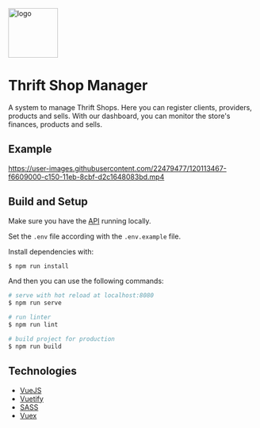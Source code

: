 <img src="https://user-images.githubusercontent.com/22479477/120113016-f2337300-c14e-11eb-894d-dfe9a489fd17.png" alt="logo" width="100">  

# Thrift Shop Manager

A system to manage Thrift Shops. Here you can register clients, providers, products and sells.
With our dashboard, you can monitor the store's finances, products and sells.

## Example

https://user-images.githubusercontent.com/22479477/120113467-f6609000-c150-11eb-8cbf-d2c1648083bd.mp4


## Build and Setup
Make sure you have the [API](https://github.com/soutoigor/api.vue-thrift-system) running locally.

Set the `.env` file according with the `.env.example` file.

Install dependencies with:
```bash
$ npm run install
```
And then you can use the following commands:
``` bash
# serve with hot reload at localhost:8080
$ npm run serve

# run linter
$ npm run lint

# build project for production
$ npm run build
```

## Technologies
- [VueJS](https://vuejs.org/)
- [Vuetify](https://vuetifyjs.com/en/)
- [SASS](https://sass-lang.com/)
- [Vuex](https://vuex.vuejs.org/)
